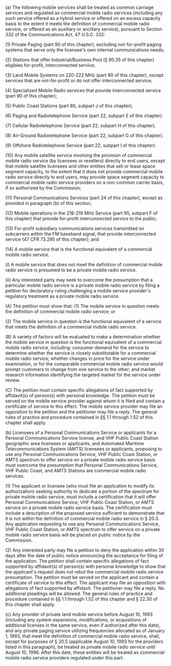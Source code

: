 (a) The following mobile services shall be treated as common carriage services and regulated as commercial mobile radio services (including any such service offered as a hybrid service or offered on an excess capacity basis to the extent it meets the definition of commercial mobile radio service, or offered as an auxiliary or ancillary service), pursuant to Section 332 of the Communications Act, 47 U.S.C. 332:

(1) Private Paging (part 90 of this chapter), excluding not-for-profit paging systems that serve only the licensee's own internal communications needs;

(2) Stations that offer Industrial/Business Pool (§ 90.35 of this chapter) eligibles for-profit, interconnected service;

(3) Land Mobile Systems on 220-222 MHz (part 90 of this chapter), except services that are not-for-profit or do not offer interconnected service;

(4) Specialized Mobile Radio services that provide interconnected service (part 90 of this chapter);

(5) Public Coast Stations (part 80, subpart J of this chapter);

(6) Paging and Radiotelephone Service (part 22, subpart E of this chapter).

(7) Cellular Radiotelephone Service (part 22, subpart H of this chapter).

(8) Air-Ground Radiotelephone Service (part 22, subpart G of this chapter).

(9) Offshore Radiotelephone Service (part 22, subpart I of this chapter).

(10) Any mobile satellite service involving the provision of commercial mobile radio service (by licensees or resellers) directly to end users, except that mobile satellite licensees and other entities that sell or lease space segment capacity, to the extent that it does not provide commercial mobile radio service directly to end users, may provide space segment capacity to commercial mobile radio service providers on a non-common carrier basis, if so authorized by the Commission;

(11) Personal Communications Services (part 24 of this chapter), except as provided in paragraph (b) of this section;

(12) Mobile operations in the 218-219 MHz Service (part 95, subpart F of this chapter) that provide for-profit interconnected service to the public;

(13) For-profit subsidiary communications services transmitted on subcarriers within the FM baseband signal, that provide interconnected service (47 CFR 73.295 of this chapter); and

(14) A mobile service that is the functional equivalent of a commercial mobile radio service.

(i) A mobile service that does not meet the definition of commercial mobile radio service is presumed to be a private mobile radio service.

(ii) Any interested party may seek to overcome the presumption that a particular mobile radio service is a private mobile radio service by filing a petition for declaratory ruling challenging a mobile service provider's regulatory treatment as a private mobile radio service.

(A) The petition must show that: (1) The mobile service in question meets the definition of commercial mobile radio service; or

(2) The mobile service in question is the functional equivalent of a service that meets the definition of a commercial mobile radio service.

(B) A variety of factors will be evaluated to make a determination whether the mobile service in question is the functional equivalent of a commercial mobile radio service, including: consumer demand for the service to determine whether the service is closely substitutable for a commercial mobile radio service; whether changes in price for the service under examination, or for the comparable commercial mobile radio service would prompt customers to change from one service to the other; and market research information identifying the targeted market for the service under review.
            

(C) The petition must contain specific allegations of fact supported by affidavit(s) of person(s) with personal knowledge. The petition must be served on the mobile service provider against whom it is filed and contain a certificate of service to this effect. The mobile service provider may file an opposition to the petition and the petitioner may file a reply. The general rules of practice and procedure contained in §§ 1.1 through 1.52 of this chapter shall apply.

(b) Licensees of a Personal Communications Service or applicants for a Personal Communications Service license, and VHF Public Coast Station geographic area licensees or applicants, and Automated Maritime Telecommunications System (AMTS) licensees or applicants, proposing to use any Personal Communications Service, VHF Public Coast Station, or AMTS spectrum to offer service on a private mobile radio service basis must overcome the presumption that Personal Communications Service, VHF Public Coast, and AMTS Stations are commercial mobile radio services.

(1) The applicant or licensee (who must file an application to modify its authorization) seeking authority to dedicate a portion of the spectrum for private mobile radio service, must include a certification that it will offer Personal Communications Service, VHF Public Coast Station, or AMTS service on a private mobile radio service basis. The certification must include a description of the proposed service sufficient to demonstrate that it is not within the definition of commercial mobile radio service in § 20.3. Any application requesting to use any Personal Communications Service, VHF Public Coast Station, or AMTS spectrum to offer service on a private mobile radio service basis will be placed on public notice by the Commission.

(2) Any interested party may file a petition to deny the application within 30 days after the date of public notice announcing the acceptance for filing of the application. The petition shall contain specific allegations of fact supported by affidavit(s) of person(s) with personal knowledge to show that the applicant's request does not rebut the commercial mobile radio service presumption. The petition must be served on the applicant and contain a certificate of service to this effect. The applicant may file an opposition with allegations of fact supported by affidavit. The petitioner may file a reply. No additional pleadings will be allowed. The general rules of practice and procedure contained in §§ 1.1 through 1.52 of this chapter and § 22.30 of this chapter shall apply.

(c) Any provider of private land mobile service before August 10, 1993 (including any system expansions, modifications, or acquisitions of additional licenses in the same service, even if authorized after this date), and any private paging service utilizing frequencies allocated as of January 1, 1993, that meet the definition of commercial mobile radio service, shall, except for purposes of § 20.5 (applicable August 10, 1993 for the providers listed in this paragraph), be treated as private mobile radio service until August 10, 1996. After this date, these entities will be treated as commercial mobile radio service providers regulated under this part.

